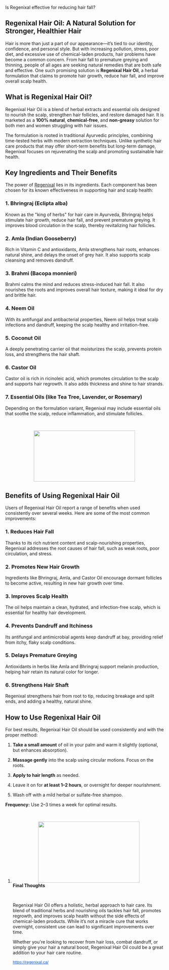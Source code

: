 Is Regenixal effective for reducing hair fall?

<h2 class="" style="text-align: left;" data-end="246" data-start="177">Regenixal Hair Oil: A Natural Solution for Stronger, Healthier Hair</h2>
<p class="" data-end="790" data-start="248">Hair is more than just a part of our appearance&mdash;it&rsquo;s tied to our identity, confidence, and personal style. But with increasing pollution, stress, poor diet, and excessive use of chemical-laden products, hair problems have become a common concern. From hair fall to premature greying and thinning, people of all ages are seeking natural remedies that are both safe and effective. One such promising solution is <strong data-end="680" data-start="658">Regenixal Hair Oil</strong>, a herbal formulation that claims to promote hair growth, reduce hair fall, and improve overall scalp health.</p>
<h2 class="" data-end="1015" data-start="985">What is Regenixal Hair Oil?</h2>
<p class="" data-end="1305" data-start="1017">Regenixal Hair Oil is a blend of herbal extracts and essential oils designed to nourish the scalp, strengthen hair follicles, and restore damaged hair. It is marketed as a <strong data-end="1205" data-start="1189">100% natural</strong>, <strong data-end="1224" data-start="1207">chemical-free</strong>, and <strong data-end="1244" data-start="1230">non-greasy</strong> solution for both men and women struggling with hair issues.</p>
<p class="" data-end="1608" data-start="1307">The formulation is rooted in traditional Ayurvedic principles, combining time-tested herbs with modern extraction techniques. Unlike synthetic hair care products that may offer short-term benefits but long-term damage, Regenixal focuses on rejuvenating the scalp and promoting sustainable hair health.</p>
<h2 class="" data-end="1652" data-start="1615">Key Ingredients and Their Benefits</h2>
<p class="" data-end="1797" data-start="1654">The power of <a href="https://regenixal.ca/">Regenixal</a> lies in its ingredients. Each component has been chosen for its known effectiveness in supporting hair and scalp health:</p>
<h3 class="" data-end="1834" data-start="1799">1. <strong data-end="1834" data-start="1806">Bhringraj (Eclipta alba)</strong></h3>
<p class="" data-end="2059" data-start="1835">Known as the "king of herbs" for hair care in Ayurveda, Bhringraj helps stimulate hair growth, reduce hair fall, and prevent premature greying. It improves blood circulation in the scalp, thereby revitalizing hair follicles.</p>
<h3 class="" data-end="2096" data-start="2061">2. <strong data-end="2096" data-start="2068">Amla (Indian Gooseberry)</strong></h3>
<p class="" data-end="2275" data-start="2097">Rich in Vitamin C and antioxidants, Amla strengthens hair roots, enhances natural shine, and delays the onset of grey hair. It also supports scalp cleansing and removes dandruff.</p>
<h3 class="" data-end="2312" data-start="2277">3. <strong data-end="2312" data-start="2284">Brahmi (Bacopa monnieri)</strong></h3>
<p class="" data-end="2477" data-start="2313">Brahmi calms the mind and reduces stress-induced hair fall. It also nourishes the roots and improves overall hair texture, making it ideal for dry and brittle hair.</p>
<h3 class="" data-end="2498" data-start="2479">4. <strong data-end="2498" data-start="2486">Neem Oil</strong></h3>
<p class="" data-end="2647" data-start="2499">With its antifungal and antibacterial properties, Neem oil helps treat scalp infections and dandruff, keeping the scalp healthy and irritation-free.</p>
<h3 class="" data-end="2671" data-start="2649">5. <strong data-end="2671" data-start="2656">Coconut Oil</strong></h3>
<p class="" data-end="2787" data-start="2672">A deeply penetrating carrier oil that moisturizes the scalp, prevents protein loss, and strengthens the hair shaft.</p>
<h3 class="" data-end="2810" data-start="2789">6. <strong data-end="2810" data-start="2796">Castor Oil</strong></h3>
<p class="" data-end="2967" data-start="2811">Castor oil is rich in ricinoleic acid, which promotes circulation to the scalp and supports hair regrowth. It also adds thickness and shine to hair strands.</p>
<h3 class="" data-end="3033" data-start="2969">7. <strong data-end="3033" data-start="2976">Essential Oils (like Tea Tree, Lavender, or Rosemary)</strong></h3>
<p class="" data-end="3177" data-start="3034">Depending on the formulation variant, Regenixal may include essential oils that soothe the scalp, reduce inflammation, and stimulate follicles.</p>
<p data-end="3208" data-start="3081">&nbsp;</p>
<div class="separator" style="clear: both; text-align: center;"><img src="https://blogger.googleusercontent.com/img/b/R29vZ2xl/AVvXsEjv90hSuHV4sr9W0nps16KzFP0aQVUyh4Ki00CMy8L7FO-9osPj2IgXsbOBr3FiriX1dBQTb6vMriv8nKrATZkTiCKsqkerAuCGitZpWAYjvba2fnqKGv8o8af5G7DcAU_c4xaDGB5JzFbCXdFb6wuBzQQACh-n2_U5jjZ20UXNQtO4sgA6nbHCnHSiUyHW/s320/regenixal.jpg" alt="" width="320" height="161" border="0" data-original-height="258" data-original-width="512" />&nbsp; </div>
<div class="separator" style="clear: both; text-align: left;">
<h2 class="" data-end="3223" data-start="3184">Benefits of Using Regenixal Hair Oil</h2>
<p class="" data-end="3369" data-start="3225">Users of Regenixal Hair Oil report a range of benefits when used consistently over several weeks. Here are some of the most common improvements:</p>
<h3 class="" data-end="3399" data-start="3371">1. <strong data-end="3399" data-start="3378">Reduces Hair Fall</strong></h3>
<p class="" data-end="3568" data-start="3400">Thanks to its rich nutrient content and scalp-nourishing properties, Regenixal addresses the root causes of hair fall, such as weak roots, poor circulation, and stress.</p>
<h3 class="" data-end="3605" data-start="3570">2. <strong data-end="3605" data-start="3577">Promotes New Hair Growth</strong></h3>
<p class="" data-end="3740" data-start="3606">Ingredients like Bhringraj, Amla, and Castor Oil encourage dormant follicles to become active, resulting in new hair growth over time.</p>
<h3 class="" data-end="3774" data-start="3742">3. <strong data-end="3774" data-start="3749">Improves Scalp Health</strong></h3>
<p class="" data-end="3891" data-start="3775">The oil helps maintain a clean, hydrated, and infection-free scalp, which is essential for healthy hair development.</p>
<h3 class="" data-end="3935" data-start="3893">4. <strong data-end="3935" data-start="3900">Prevents Dandruff and Itchiness</strong></h3>
<p class="" data-end="4050" data-start="3936">Its antifungal and antimicrobial agents keep dandruff at bay, providing relief from itchy, flaky scalp conditions.</p>
<h3 class="" data-end="4087" data-start="4052">5. <strong data-end="4087" data-start="4059">Delays Premature Greying</strong></h3>
<p class="" data-end="4211" data-start="4088">Antioxidants in herbs like Amla and Bhringraj support melanin production, helping hair retain its natural color for longer.</p>
<h3 class="" data-end="4246" data-start="4213">6. <strong data-end="4246" data-start="4220">Strengthens Hair Shaft</strong></h3>
<p class="" data-end="4362" data-start="4247">Regenixal strengthens hair from root to tip, reducing breakage and split ends, and adding a healthy, natural shine.</p>
<h2 class="" data-end="4401" data-start="4369">How to Use Regenixal Hair Oil</h2>
<p class="" data-end="4495" data-start="4403">For best results, Regenixal Hair Oil should be used consistently and with the proper method:</p>
<ol data-end="4857" data-start="4497">
<li class="" data-end="4601" data-start="4497">
<p class="" data-end="4601" data-start="4500"><strong data-end="4523" data-start="4500">Take a small amount</strong> of oil in your palm and warm it slightly (optional, but enhances absorption).</p>
</li>
<li class="" data-end="4682" data-start="4602">
<p class="" data-end="4682" data-start="4605"><strong data-end="4623" data-start="4605">Massage gently</strong> into the scalp using circular motions. Focus on the roots.</p>
</li>
<li class="" data-end="4721" data-start="4683">
<p class="" data-end="4721" data-start="4686"><strong data-end="4710" data-start="4686">Apply to hair length</strong> as needed.</p>
</li>
<li class="" data-end="4801" data-start="4722">
<p class="" data-end="4801" data-start="4725">Leave it on for <strong data-end="4763" data-start="4741">at least 1&ndash;2 hours</strong>, or overnight for deeper nourishment.</p>
</li>
<li class="" data-end="4857" data-start="4802">
<p class="" data-end="4857" data-start="4805">Wash off with a mild herbal or sulfate-free shampoo.</p>
</li>
</ol>
<p class="" data-end="4915" data-start="4859"><strong data-end="4873" data-start="4859">Frequency:</strong> Use 2&ndash;3 times a week for optimal results.</p>
<p class="" data-end="4362" data-start="4247">&nbsp;</p>
</div>
<ol data-end="5180" data-start="4499">
<li data-end="5180" data-start="5045">
<div class="separator" style="clear: both; text-align: center;"><img src="https://blogger.googleusercontent.com/img/b/R29vZ2xl/AVvXsEgcMFoLpDPaRTKAwgAyYkp-rsAl73acamWq3eQWhWgwXnaL_5M2UVRLGPgEGLxvujYuhahyphenhyphenuEe9L2z_DxkjV-TpVMWPLW8ypVfQkXmzuAqDjpaAr3K6qpcGc-ZqW0ZzC1LUgNgnpPGtq3Bu2xHAce3de118GmFSH8M7qyxrqi9fdHKwgZtjTnqQYPBcEYiU/s320/regenixal2.jpg" alt="" width="320" height="193" border="0" data-original-height="309" data-original-width="512" /></div>
<span data-end="6658" data-start="6640"><strong>Final Thoughts</strong></span>
<p>&nbsp;</p>
<p class="" data-end="6699" data-start="6349">Regenixal Hair Oil offers a holistic, herbal approach to hair care. Its blend of traditional herbs and nourishing oils tackles hair fall, promotes regrowth, and improves scalp health without the side effects of chemical-laden products. While it&rsquo;s not a miracle cure that works overnight, consistent use can lead to significant improvements over time.</p>
<p class="" data-end="6881" data-start="6701">Whether you're looking to recover from hair loss, combat dandruff, or simply give your hair a natural boost, Regenixal Hair Oil could be a great addition to your hair care routine.</p>
<p class="" data-end="6881" data-start="6701"><a style="-webkit-text-stroke-width: 0px; background-color: white; color: #1155cc; font-family: Arial, Helvetica, sans-serif; font-size: small; font-style: normal; font-variant-caps: normal; font-variant-ligatures: normal; font-weight: 400; letter-spacing: normal; orphans: 2; text-align: start; text-indent: 0px; text-transform: none; white-space: normal; widows: 2; word-spacing: 0px;" href="https://regenixal.ca/" target="_blank" data-saferedirecturl="https://www.google.com/url?q=https://regenixal.ca/&amp;source=gmail&amp;ust=1746504478200000&amp;usg=AOvVaw1kQ4IM-n58GbIJPjmrb-S_">https://regenixal.ca/</a></p>
</li>
</ol>
